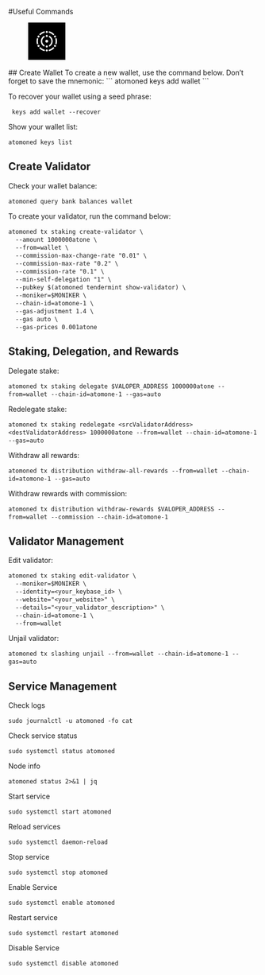 #Useful Commands
<figure><img src="https://raw.githubusercontent.com/ruangnode/cosmos-images/main/logos/atomone.png" alt=""><figcaption></figcaption></figure>
## Create Wallet
To create a new wallet, use the command below. Don’t forget to save the mnemonic:
```
atomoned keys add wallet
```

To recover your wallet using a seed phrase:
```
 keys add wallet --recover
```

Show your wallet list:
```
atomoned keys list
```


## Create Validator

Check your wallet balance:
```
atomoned query bank balances wallet
```

To create your validator, run the command below:
```
atomoned tx staking create-validator \
  --amount 1000000atone \
  --from=wallet \
  --commission-max-change-rate "0.01" \
  --commission-max-rate "0.2" \
  --commission-rate "0.1" \
  --min-self-delegation "1" \
  --pubkey $(atomoned tendermint show-validator) \
  --moniker=$MONIKER \
  --chain-id=atomone-1 \
  --gas-adjustment 1.4 \
  --gas auto \
  --gas-prices 0.001atone
```

## Staking, Delegation, and Rewards
Delegate stake:
```
atomoned tx staking delegate $VALOPER_ADDRESS 1000000atone --from=wallet --chain-id=atomone-1 --gas=auto
```

Redelegate stake:
```
atomoned tx staking redelegate <srcValidatorAddress> <destValidatorAddress> 1000000atone --from=wallet --chain-id=atomone-1 --gas=auto
```

Withdraw all rewards:
```
atomoned tx distribution withdraw-all-rewards --from=wallet --chain-id=atomone-1 --gas=auto
```

Withdraw rewards with commission:
```
atomoned tx distribution withdraw-rewards $VALOPER_ADDRESS --from=wallet --commission --chain-id=atomone-1
```

## Validator Management
Edit validator:
```
atomoned tx staking edit-validator \
  --moniker=$MONIKER \
  --identity=<your_keybase_id> \
  --website="<your_website>" \
  --details="<your_validator_description>" \
  --chain-id=atomone-1 \
  --from=wallet
```

Unjail validator:
```
atomoned tx slashing unjail --from=wallet --chain-id=atomone-1 --gas=auto
```

## Service Management
Check logs
```
sudo journalctl -u atomoned -fo cat
```

Check service status
```
sudo systemctl status atomoned
```

Node info
```
atomoned status 2>&1 | jq
```

Start service
```
sudo systemctl start atomoned
```

Reload services
```
sudo systemctl daemon-reload
```

Stop service
```
sudo systemctl stop atomoned
```

Enable Service
```
sudo systemctl enable atomoned
```

Restart service
```
sudo systemctl restart atomoned
```

Disable Service
```
sudo systemctl disable atomoned
```
